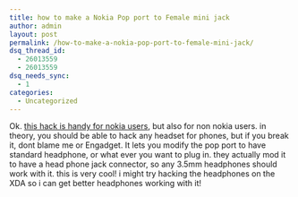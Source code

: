 ```yaml
---
title: how to make a Nokia Pop port to Female mini jack
author: admin
layout: post
permalink: /how-to-make-a-nokia-pop-port-to-female-mini-jack/
dsq_thread_id:
  - 26013559
  - 26013559
dsq_needs_sync:
  - 1
categories:
  - Uncategorized
---
```

Ok. [this hack is handy for nokia users][1], but also for non nokia users. in theory, you should be able to hack any headset for phones, but if you break it, dont blame me or Engadget. It lets you modify the pop port to have standard headphone, or what ever you want to plug in. they actually mod it to have a head phone jack connector, so any 3.5mm headphones should work with it. this is very cool! i might try hacking the headphones on the XDA so i can get better headphones working with it!

 [1]: http://www.engadget.com/entry/1234000437054579/